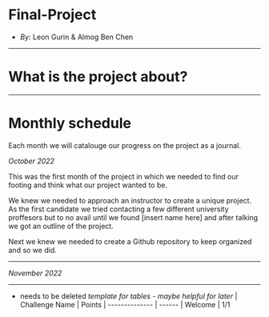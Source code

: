 # Final-Project
* _By:_ Leon Gurin & Almog Ben Chen
___

# What is the project about?

___
# Monthly schedule
Each month we will catalouge our progress on the project as a journal.

*October 2022*

This was the first month of the project in which we needed to find our footing and think what our project wanted to be.

We knew we needed to approach an instructor to create a unique project. As the first candidate we tried contacting a few different university proffesors but to no avail until we found [insert name here] and after talking we got an outline of the project.

Next we knew we needed to create a Github repository to keep organized and so we did.
___

*November 2022*

___

* needs to be deleted
_template for tables - maybe helpful for later_
 | Challenge Name          | Points
 | --------------          | ------
 | Welcome | 1/1

